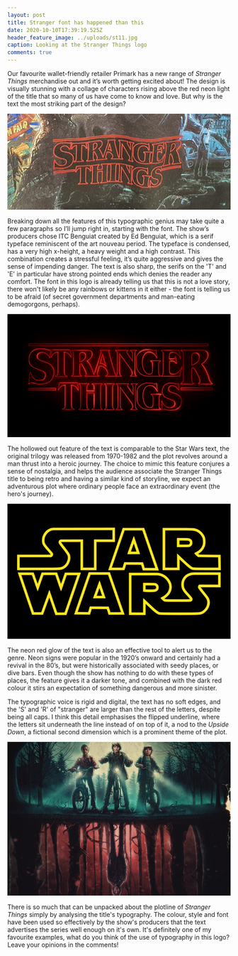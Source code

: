```yaml
---
layout: post
title: Stranger font has happened than this
date: 2020-10-10T17:39:19.525Z
header_feature_image: ../uploads/st11.jpg
caption: Looking at the Stranger Things logo
comments: true
---
```

Our favourite wallet-friendly retailer Primark has a new range of *Stranger Things* merchandise out and it’s worth getting excited about! The design is visually stunning with a collage of characters rising above the red neon light of the title that so many of us have come to know and love. But why is the text the most striking part of the design?

!['Stranger Things' T-shirt design featuring the striking red logo](../uploads/st21.jpg)

Breaking down all the features of this typographic genius may take quite a few paragraphs so I’ll jump right in, starting with the font. The show’s producers chose ITC Benguiat created by Ed Benguiat, which is a serif typeface reminiscent of the art nouveau period. The typeface is condensed, has a very high x-height, a heavy weight and a high contrast. This combination creates a stressful feeling, it’s quite aggressive and gives the sense of impending danger. The text is also sharp, the serifs on the 'T' and 'E' in particular have strong pointed ends which denies the reader any comfort. The font in this logo is already telling us that this is not a love story, there won't likely be any rainbows or kittens in it either - the font is telling us to be afraid (of secret government departments and man-eating demogorgons, perhaps).

![Stranger Things logo - Source: Wikipedia](../uploads/stranger_things_logo.png)

The hollowed out feature of the text is comparable to the Star Wars text, the original trilogy was released from 1970-1982 and the plot revolves around a man thrust into a heroic journey. The choice to mimic this feature conjures a sense of nostalgia, and helps the audience associate the Stranger Things title to being retro and having a similar kind of storyline, we expect an adventurous plot where ordinary people face an extraordinary event (the hero's journey).

![The iconic Star Wars logo - Source: Wikipedia](../uploads/694px-star_wars_logo.svg.png)

The neon red glow of the text is also an effective tool to alert us to the genre. Neon signs were popular in the 1920’s onward and certainly had a revival in the 80’s, but were historically associated with seedy places, or dive bars. Even though the show has nothing to do with these types of places, the feature gives it a darker tone, and combined with the dark red colour it stirs an expectation of something dangerous and more sinister.

The typographic voice is rigid and digital, the text has no soft edges, and the 'S' and 'R' of "stranger" are larger than the rest of the letters, despite being all caps. I think this detail emphasises the flipped underline, where the letters sit underneath the line instead of on top of it, a nod to the *Upside Down*, a fictional second dimension which is a prominent theme of the plot.

![A promotional image demonstrating the Upside Down world - Source: Bloody Disgusting](../uploads/stranger-things-companion.png)

There is so much that can be unpacked about the plotline of *Stranger Things* simply by analysing the title's typography. The colour, style and font have been used so effectively by the show's producers that the text advertises the series well enough on it's own. It's definitely one of my favourite examples, what do you think of the use of typography in this logo? Leave your opinions in the comments!